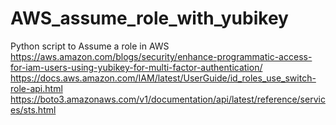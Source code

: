 # AWS_assume_role_with_yubikey
Python script to Assume a role in AWS 
https://aws.amazon.com/blogs/security/enhance-programmatic-access-for-iam-users-using-yubikey-for-multi-factor-authentication/
https://docs.aws.amazon.com/IAM/latest/UserGuide/id_roles_use_switch-role-api.html
https://boto3.amazonaws.com/v1/documentation/api/latest/reference/services/sts.html

